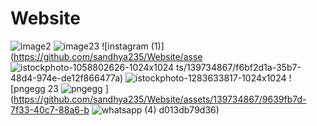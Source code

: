 # Website
![image2](https://github.com/sandhya235/Website/assets/139734867/1d053530-c3d4-4aa3-bf17-699c3504f8cf)
![image23](https://github.com/sandhya235/Website/assets/139734867/23e20abf-195c-4ae4-8ab7-79293ad50d65)
![instagram (1)](https://github.com/sandhya235/Website/asse
![istockphoto-1058802626-1024x1024](https://github.com/sandhya235/Website/assets/139734867/36658493-a7e0-4912-b88a-faf05e3892ce)
ts/139734867/f6bf2d1a-35b7-48d4-974e-de12f866477a)
![istockphoto-1283633817-1024x1024](https://github.com/sandhya235/Website/assets/139734867/822f287d-8fbe-4781-98f7-bbcbb4b6ee24)
![pngegg 23
![pngegg](https://github.com/sandhya235/Website/assets/139734867/fe318451-4794-433d-96d4-d7357561bd46)
](https://github.com/sandhya235/Website/assets/139734867/9639fb7d-7f33-40c7-88a6-b
![whatsapp (4)](https://github.com/sandhya235/Website/assets/139734867/ab720c40-9a8f-4ba2-970d-f1aa53414f90)
d013db79d36)
